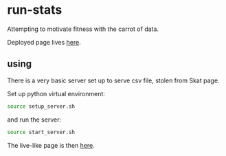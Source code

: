 # run-stats

Attempting to motivate fitness with the carrot of data.

Deployed page lives [here](https://adbond.github.io/run-stats/).

## using

There is a very basic server set up to serve csv file, stolen from Skat page.

Set up python virtual environment:

```bash
source setup_server.sh
```

and run the server:

```bash
source start_server.sh
```

The live-like page is then [here](http://127.0.0.1:5000).

